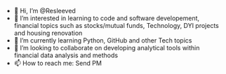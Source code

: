 - 👋 Hi, I’m @Resleeved
- 👀 I’m interested in learning to code and software developement, financial topics such as stocks/mutual funds, Technology, DYI projects and housing renovation
- 🌱 I’m currently learning Python, GitHub and other Tech topics
- 💞️ I’m looking to collaborate on developing analytical tools within financial data analysis and methods
- 📫 How to reach me: Send PM

<!---
Resleeved/Resleeved is a ✨ special ✨ repository because its `README.md` (this file) appears on your GitHub profile.
You can click the Preview link to take a look at your changes.
--->

